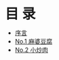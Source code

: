 <!-- _index_kitchen.md -->
<strong><font size=6 face="幼圆">目 录</font></strong>
 * [序言](_md/_kitchen/20201230_prolog.md)
 * [No.1 麻婆豆腐](_md/_kitchen/20201230_chapter1.md)
 * [No.2 小炒肉](_md/_kitchen/20210101_chapter2.md)